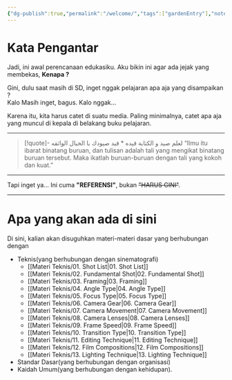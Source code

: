 ```yaml
---
{"dg-publish":true,"permalink":"/welcome/","tags":["gardenEntry"],"noteIcon":"","created":"2025-10-20T17:02:51.750+07:00","updated":"2025-10-18T13:16:28.000+07:00"}
---
```


# Kata Pengantar
Jadi, ini awal perencanaan edukasiku. Aku bikin ini agar ada jejak yang membekas, **Kenapa ?**

Gini, dulu saat masih di SD, inget nggak pelajaran apa aja yang disampaikan ?  
Kalo Masih inget, bagus. Kalo nggak...

Karena itu, kita harus catet di suatu media. Paling minimalnya, catet apa aja yang muncul di kepala di belakang buku pelajaran.

***

>[!quote]-  لعلم صيد و الكتابة قيده \*  قيد صيودك با الحبال الواثقه
>“Ilmu itu ibarat binatang buruan, dan tulisan adalah tali yang mengikat binatang buruan tersebut. Maka ikatlah buruan-buruan dengan tali yang kokoh dan kuat.”  

---
Tapi inget ya... Ini cuma **"REFERENSI"**, bukan ~~"HARUS GINI"~~.
___
# Apa yang akan ada di sini
Di sini, kalian akan disuguhkan materi-materi dasar yang berhubungan dengan
- Teknis(yang berhubungan dengan sinematografi)
	- [[Materi Teknis/01. Shot List\|01. Shot List]]
	- [[Materi Teknis/02. Fundamental Shot\|02. Fundamental Shot]]
	- [[Materi Teknis/03. Framing\|03. Framing]]
	- [[Materi Teknis/04. Angle Type\|04. Angle Type]]
	- [[Materi Teknis/05. Focus Type\|05. Focus Type]]
	- [[Materi Teknis/06. Camera Gear\|06. Camera Gear]]
	- [[Materi Teknis/07. Camera Movement\|07. Camera Movement]]
	- [[Materi Teknis/08. Camera Lenses\|08. Camera Lenses]]
	- [[Materi Teknis/09. Frame Speed\|09. Frame Speed]]
	- [[Materi Teknis/10. Transition Type\|10. Transition Type]]
	- [[Materi Teknis/11. Editing Technique\|11. Editing Technique]]
	- [[Materi Teknis/12. Film Compositions\|12. Film Compositions]]
	- [[Materi Teknis/13. Lighting Technique\|13. Lighting Technique]]
- Standar Dasar(yang berhubungan dengan organisasi)
- Kaidah Umum(yang berhubungan dengan kehidupan).